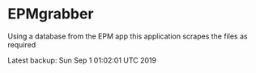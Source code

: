 # EPMgrabber
Using a database from the EPM app this application scrapes the files as required


Latest backup: Sun Sep 1 01:02:01 UTC 2019
